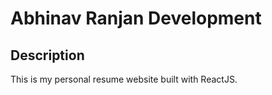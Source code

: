 # Abhinav Ranjan Development 

## Description
This is my personal resume website built with ReactJS.
